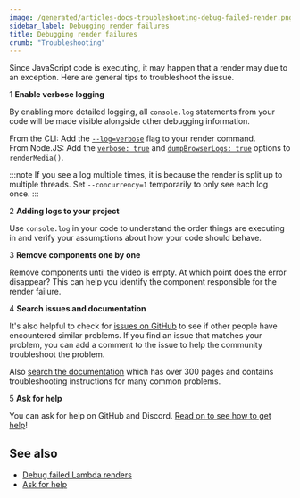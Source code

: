 ```yaml
---
image: /generated/articles-docs-troubleshooting-debug-failed-render.png
sidebar_label: Debugging render failures
title: Debugging render failures
crumb: "Troubleshooting"
---
```


Since JavaScript code is executing, it may happen that a render may due to an exception. Here are general tips to troubleshoot the issue.

<Step>1</Step> <strong>Enable verbose logging</strong>

By enabling more detailed logging, all `console.log` statements from your code will be made visible alongside other debugging information.

From the CLI: Add the [`--log=verbose`](/docs/cli/render#--log) flag to your render command.  
From Node.JS: Add the [`verbose: true`](/docs/renderer/render-media#verbose-) and [`dumpBrowserLogs: true`](/docs/renderer/render-media#dumpbrowserlogs) options to `renderMedia()`.

:::note
If you see a log multiple times, it is because the render is split up to multiple threads. Set `--concurrency=1` temporarily to only see each log once.
:::

<Step>2</Step> <strong>Adding logs to your project</strong>

Use `console.log` in your code to understand the order things are executing in and verify your assumptions about how your code should behave.

<Step>3</Step> <strong>Remove components one by one</strong>

Remove components until the video is empty. At which point does the error disappear? This can help you identify the component responsible for the render failure.

<Step>4</Step> <strong>Search issues and documentation</strong>

It's also helpful to check for [issues on GitHub](https://github.com/remotion-dev/remotion/issues) to see if other people have encountered similar problems. If you find an issue that matches your problem, you can add a comment to the issue to help the community troubleshoot the problem.

Also [search the documentation](/search) which has over 300 pages and contains troubleshooting instructions for many common problems.

<Step>5</Step> <strong>Ask for help</strong>

You can ask for help on GitHub and Discord. [Read on to see how to get help](/docs/get-help)!

## See also

- [Debug failed Lambda renders](/docs/lambda/troubleshooting/debug)
- [Ask for help](/docs/get-help)
